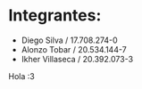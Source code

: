 # Integrantes:
* Diego Silva / 17.708.274-0
* Alonzo Tobar / 20.534.144-7
* Ikher Villaseca / 20.392.073-3

Hola :3